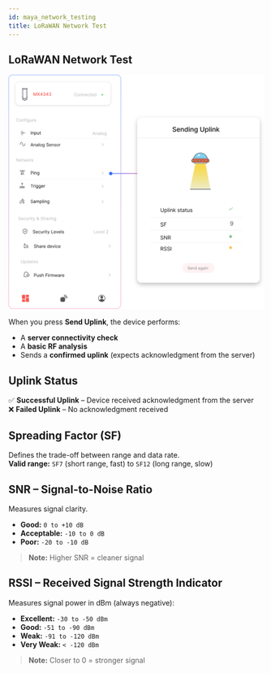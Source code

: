 ```yaml
---
id: maya_network_testing
title: LoRaWAN Network Test
---
```


## LoRaWAN Network Test

![title image](./assets/ping.svg)

When you press **Send Uplink**, the device performs:

- A **server connectivity check**
- A **basic RF analysis**
- Sends a **confirmed uplink** (expects acknowledgment from the server)

## Uplink Status

✅  **Successful Uplink** – Device received acknowledgment from the server  
❌  **Failed Uplink** – No acknowledgment received

## Spreading Factor (SF)

Defines the trade-off between range and data rate.  
**Valid range:** `SF7` (short range, fast) to `SF12` (long range, slow)

## SNR – Signal-to-Noise Ratio

Measures signal clarity.

- **Good:** `0 to +10 dB`  
- **Acceptable:** `-10 to 0 dB`  
- **Poor:** `-20 to -10 dB`

> **Note:** Higher SNR = cleaner signal

## RSSI – Received Signal Strength Indicator

Measures signal power in dBm (always negative):

- **Excellent:** `-30 to -50 dBm`  
- **Good:** `-51 to -90 dBm`  
- **Weak:** `-91 to -120 dBm`  
- **Very Weak:** `< -120 dBm`

> **Note:** Closer to 0 = stronger signal


